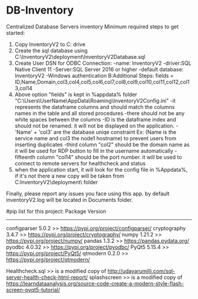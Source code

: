 # DB-Inventory
Centralized Database Servers inventory 
Minimum required steps to get started:
1. Copy InventoryV2 to C: drive
2. Create the sql database using C:\InventoryV2\deployment\InventoryV2Database.sql
3. Create User DSN for ODBC Connection:
	-name: InventoryV2
	-driver:SQL Native Client 11
	-Server:SQL Server 2016 or higher
	-default database: InventoryV2
	-Windows authentication
B:Additional Steps:
fields = ID,Name,Domain,col3,col4,col5,col6,col7,col8,col9,col10,col11,col12,col13,col14
1. Above option "fields" is kept in %appdata% folder "C:\Users\UserName\AppData\Roaming\InventoryV2Config.ini"
	-it represents the dataframe columns and should match the columns names in the table and all stored procedures
	-there should not be any white spaces between the columns
	-ID is the dataframe index and should not be renamed. it will not be displayed on the application.
	-'Name' + 'col3' are the database uniqe constraint Ex: (Name is the service name and col3 the node1 hostname) to prevent users from inserting duplicates
	-third column "col2" should be the domain name as it will be used for RDP button to fill in the username automatically
	-fifteenth column "col14" should be the port number. it will be used to connect to remote servers for healthcheck and status
2. when the application start, it will look for the config file in %Appdata%, if it's not there a new copy will be taken from C:InventoryV2\deployment\ folder

Finally, please report any issues you face using this app. by default inventoryV2.log will be located in Documents folder.

#pip list for this project:
Package                   Version
------------------------- ---------
configparser              5.0.2     >> https://pypi.org/project/configparser/
cryptography              3.4.7     >> https://pypi.org/project/cryptography/
numpy                     1.21.2    >> https://pypi.org/project/numpy/
pandas                    1.3.2     >> https://pandas.pydata.org/
pyodbc                    4.0.32    >> https://pypi.org/project/pyodbc/
PyQt5                     5.15.4    >> https://pypi.org/project/PyQt5/
qtmodern                  0.2.0     >> https://pypi.org/project/qtmodern/ 


Healthcheck.sql >> is a modified copy of http://udayarumilli.com/sql-server-health-check-html-report/
splashscreen    >> is a modified copy of https://learndataanalysis.org/source-code-create-a-modern-style-flash-screen-pyqt5-tutorial/



